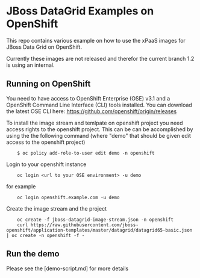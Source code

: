 JBoss DataGrid Examples on OpenShift
=========================

This repo contains various example on how to use the xPaaS images for JBoss Data Grid on OpenShift.

Currently these images are not released and therefor the current branch 1.2 is using an internal.

Running on OpenShift
--------------------

You need to have access to OpenShift Enterprise (OSE) v3.1 and a OpenShift Command Line Interface (CLI) tools installed. You can download the latest OSE CLI here: https://github.com/openshift/origin/releases

To install the image stream and temlpate on openshift project you need access rights to the openshift project. This can be can be accomplished by using the the following command (where "demo" that should be given edit access to the openshift project)

        $ oc policy add-role-to-user edit demo -n openshift

Login to your openshift instance

        oc login <url to your OSE environment> -u demo

for example

        oc login openshift.example.com -u demo

Create the image stream and the project

        oc create -f jboss-datagrid-image-stream.json -n openshift
        curl https://raw.githubusercontent.com/jboss-openshift/application-templates/master/datagrid/datagrid65-basic.json | oc create -n openshift -f -

Run the demo     
-----------
Please see the [demo-script.md] for more details
